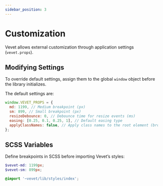 ```yaml
---
sidebar_position: 3
---
```


# Customization

Vevet allows external customization through application settings (`vevet.props`).

## Modifying Settings

To override default settings, assign them to the global `window` object before the library initializes.

The default settings are:

```js
window.VEVET_PROPS = {
  md: 1199, // Medium breakpoint (px)
  sm: 899, // Small breakpoint (px)
  resizeDebounce: 0, // Debounce time for resize events (ms)
  easing: [0.25, 0.1, 0.25, 1], // Default easing type
  applyClassNames: false, // Apply class names to the root element (browser, OS, etc.)
};
```

## SCSS Variables

Define breakpoints in SCSS before importing Vevet’s styles:

```scss
$vevet-md: 1199px;
$vevet-sm: 899px;

@import '~vevet/lib/styles/index';
```